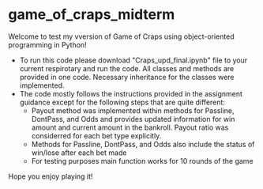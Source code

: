 # game_of_craps_midterm
Welcome to test my vversion of Game of Craps using object-oriented programming in Python!
- To run this code please download "Craps_upd_final.ipynb" file to your current respirotary and run the code. All classes and methods are provided in one code. Necessary inheritance for the classes were implemented.
- The code mostly follows the instructions provided in the assignment guidance except for the following steps that are quite different:
  - Payout method was implemented within methods for Passline, DontPass, and Odds and provides updated information for win amount and current amount in the bankroll. Payout ratio was considerred for each bet type explicitly.
  - Methods for Passline, DontPass, and Odds also include the status of win/lose after each bet made
  - For testing purposes main function works for 10 rounds of the game

Hope you enjoy playing it!

